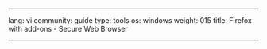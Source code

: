 

---

lang: vi
community: guide
type: tools
os: windows
weight: 015
title: Firefox with add-ons - Secure Web Browser

---

<stub>

